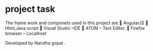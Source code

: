 # project task
The frame work and componets used in this project are
 AngularJS  Html,Java script  Visual Studio –IDE  ATOM – Text Editor.  Firefox browser – Localhost

Developed by Nandha gopal .
